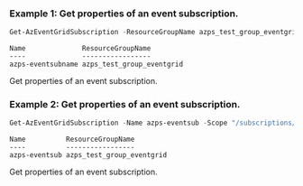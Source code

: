 ### Example 1: Get properties of an event subscription.
```powershell
Get-AzEventGridSubscription -ResourceGroupName azps_test_group_eventgrid -DomainName azps-domain -TopicName azps-topic
```

```output
Name              ResourceGroupName
----              -----------------
azps-eventsubname azps_test_group_eventgrid
```

Get properties of an event subscription.

### Example 2: Get properties of an event subscription.
```powershell
Get-AzEventGridSubscription -Name azps-eventsub -Scope "/subscriptions/{subId}/resourceGroups/azps_test_group_eventgrid/providers/Microsoft.EventGrid/topics/azps-topic"
```

```output
Name          ResourceGroupName
----          -----------------
azps-eventsub azps_test_group_eventgrid
```

Get properties of an event subscription.